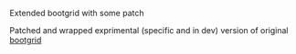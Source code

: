 Extended bootgrid with some patch

Patched and wrapped exprimental (specific and in dev) version of original [bootgrid](https://github.com/rstaib/jquery-bootgrid)
